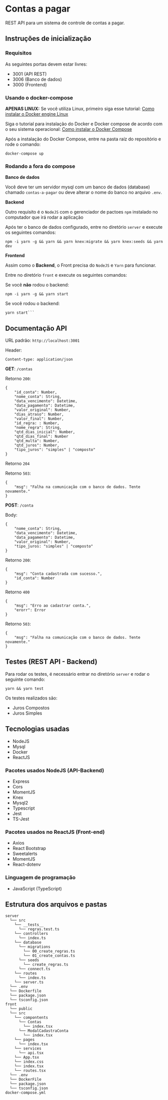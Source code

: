 # Contas a pagar
REST API para um sistema de controle de contas a pagar.

## Instruções de inicialização

### Requisitos
As seguintes portas devem estar livres:
- 3001 (API REST)
- 3006 (Banco de dados)
- 3000 (Frontend)

### Usando o docker-compose
**APENAS LINUX:** Se você utiliza Linux, primeiro siga esse tutorial: [Como instalar o Docker engine Linux](https://docs.docker.com/engine/install/#server)

Siga o tutorial para instalação do Docker e Docker compose de acordo com o seu sistema operacional: [Como instalar o Docker Compose](https://docs.docker.com/compose/install/)

Após a instalação do Docker Compose, entre na pasta raíz do repositório e rode o comando:

```
docker-compose up
```

### Rodando a fora do compose

**Banco de dados**

Você deve ter um servidor mysql com um banco de dados 
(database) chamado ```contas-a-pagar``` ou deve alterar o nome do banco no arquivo ```.env```.

**Backend**

Outro requisito é o ```NodeJS``` com o gerenciador de pactoes ```npm``` instalado no computador que irá rodar a aplicação

Após ter o banco de dados configurado, entre no diretório ```server``` e execute os seguintes comandos:

```
npm -i yarn -g && yarn && yarn knex:migrate && yarn knex:seeds && yarn dev
```

**Frontend**

Assim como o **Backend**, o Front precisa do ```NodeJS``` e ```Yarn``` para funcionar. 

Entre no diretório ```front``` e execute os seguintes comandos:

Se você **não** rodou o backend:
````
npm -i yarn -g && yarn start
````
Se você rodou o backend:
```
yarn start```
```

## Documentação API

URL padrão: ```http://localhost:3001```

Header: 
```
Content-type: application/json
```

**GET**: ```/contas```

Retorno ```200```: 
```
{
    "id_conta": Number,
    "nome_conta": String,
    "data_vencimento": Datetime,
    "data_pagamento": Datetime,
    "valor_original": Number,
    "dias_atraso": Number,
    "valor_final": Number,
    "id_regra: : Number,
    "nome_regra": String,
    "qtd_dias_inicial": Number,
    "qtd_dias_final": Number
    "qtd_multa": Number,
    "qtd_juros": Number,
    "tipo_juros": "simples" | "composto"
}
```

Retorno ```204```

Retorno ```503```:
```
{
    "msg": "Falha na comunicação com o banco de dados. Tente novamente."
}
```

**POST**: ```/conta```

Body: 
```
{
    "nome_conta": String,
    "data_vencimento": Datetime,
    "data_pagamento": Datetime,
    "valor_original": Number,
    "tipo_juros: "simples" | "composto"
}
```

Retorno ```200```:
```
{
    "msg": "Conta cadastrada com sucesso.",
    "id_conta": Number
}
```

Retorno ```400```
```
{
    "msg": "Erro ao cadastrar conta.",
    "erorr": Error 
}
```

Retorno ```503```:
```
{
    "msg": "Falha na comunicação com o banco de dados. Tente novamente."
}
```

## Testes (REST API - Backend)

Para rodar os testes, é necessário entrar no diretório ```server``` e rodar o seguinte comando:
```
yarn && yarn test
```

Os testes realizados são:
- Juros Compostos
- Juros Simples

## Tecnologias usadas
- NodeJS
- Mysql
- Docker
- ReactJS

### Pacotes usados NodeJS (API-Backend)
- Express
- Cors
- MomentJS
- Knex
- Mysql2
- Typescript
- Jest
- TS-Jest

### Pacotes usados no ReactJS (Front-end)
- Axios
- React Bootstrap
- Sweetalerts
- MomentJS
- React-dotenv

### Linguagem de programação
- JavaScript (TypeScript)

## Estrutura dos arquivos e pastas
```
server
  └── src
    └── __tests__
      └── regras.test.ts
    └── controllers
      └── index.ts
    └── database
      └── migrations
        └── 00_create_regras.ts
        └── 01_create_contas.ts
      └── seeds
        └── create_regras.ts
      └── connect.ts
    └── routes
      └── index.ts
    └── server.ts
  └── .env
  └── Dockerfile
  └── package.json
  └── tsconfig.json
front
  └── public
  └── src
    └── compontents
      └── Contas
        └── index.tsx
      └── ModalCadastraConta
        └── index.tsx
    └── pages
      └── index.tsx
    └── services
      └── api.tsx
    └── App.tsx
    └── index.css
    └── index.tsx
    └── routes.tsx
  └── .env
  └── DockerFile
  └── package.json
  └── tsconfig.json
docker-compose.yml
```